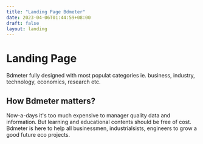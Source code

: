 ```yaml
---
title: "Landing Page Bdmeter"
date: 2023-04-06T01:44:59+08:00
draft: false
layout: landing
---
```


# Landing Page

Bdmeter fully designed with most populat categories ie. business, industry, technology, economics, research etc.

## How Bdmeter matters?

Now-a-days it's too much expensive to manager quality data and information. But learning and educational contents should be free of cost. Bdmeter is here to help all businessmen, industrialsists, engineers to grow a good future eco projects. 
